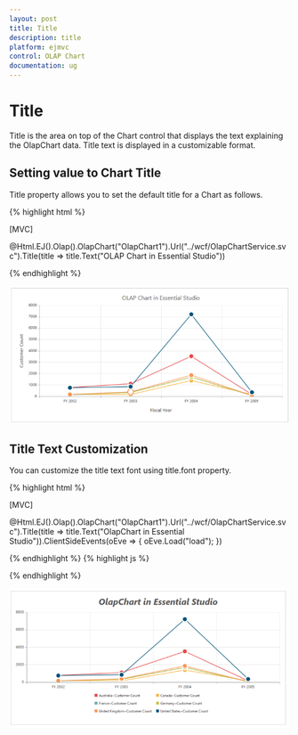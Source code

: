 ```yaml
---
layout: post
title: Title
description: title
platform: ejmvc
control: OLAP Chart
documentation: ug
---
```


# Title

Title is the area on top of the Chart control that displays the text explaining the OlapChart data. Title text is displayed in a customizable format.  

## Setting value to Chart Title

Title property allows you to set the default title for a Chart as follows. 

{% highlight html %}

[MVC]

@Html.EJ().Olap().OlapChart("OlapChart1").Url("../wcf/OlapChartService.svc").Title(title => title.Text("OLAP Chart in Essential Studio"))

{% endhighlight  %}



![C:/Users/Tamilarasu .M/Pictures/document/Chart/ChartSettingtitile.png](Title_images/Title_img1.png)



## Title Text Customization 

You can customize the title text font using title.font property.

{% highlight html %}

[MVC]

@Html.EJ().Olap().OlapChart("OlapChart1").Url("../wcf/OlapChartService.svc").Title(title => title.Text("OlapChart in Essential Studio")).ClientSideEvents(oEve => { oEve.Load("load"); })

{% endhighlight %}
{% highlight js %}
<script type="text/javascript">

    function load(args) {

        this.model.title.font.size = "30px",

        this.model.title.font.fontStyle = "italic",

        this.model.title.font.fontWeight = "bold"

    }

</script>


{% endhighlight  %}


![C:/Users/Tamilarasu .M/Pictures/document/Chart/chartTitle.png](Title_images/Title_img2.png)



